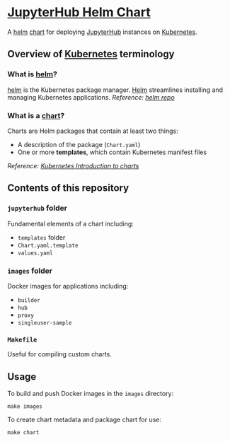 # [JupyterHub Helm Chart](https://github.com/jupyterhub/helm-chart)


A [helm][] [chart][] for deploying [JupyterHub] instances on [Kubernetes].

## Overview of [Kubernetes] terminology

### What is [helm]?

[helm] is the Kubernetes package manager. [Helm] streamlines  installing and managing Kubernetes applications. *Reference: [helm repo]*

### What is a [chart]?

Charts are Helm packages that contain at least two things:

- A description of the package (`Chart.yaml`)
- One or more **templates**, which contain Kubernetes manifest files

*Reference: [Kubernetes Introduction to charts]*

## Contents of this repository

### `jupyterhub` folder

Fundamental elements of a chart including:

- `templates` folder
- `Chart.yaml.template`
- `values.yaml`

### `images` folder

Docker images for applications including:

- `builder`
- `hub`
- `proxy`
- `singleuser-sample`

### `Makefile`

Useful for compiling custom charts.

## Usage

To build and push Docker images in the `images` directory:

    make images

To create chart metadata and package chart for use:

    make chart


[JupyterHub]: https://jupyterhub.readthedocs.io/en/latest/
[Kubernetes]: https://kubernetes.io
[helm]: https://helm.sh/
[helm repo]: https://github.com/kubernetes/helm
[chart]: https://github.com/kubernetes/helm/blob/master/docs/charts.md
[Kubernetes Introduction to charts]: https://github.com/kubernetes/helm/blob/master/docs/charts.md
